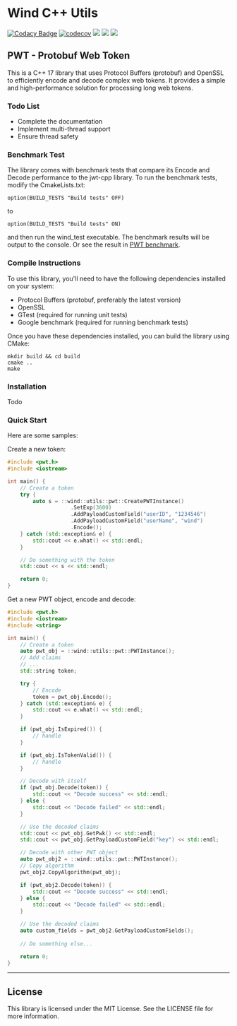 # Wind C++ Utils

[![Codacy Badge](https://app.codacy.com/project/badge/Grade/2fd79761fbd446fb9c85377bf2b9820d)](https://www.codacy.com/gh/Wind-318/wind/dashboard?utm_source=github.com&amp;utm_medium=referral&amp;utm_content=Wind-318/wind&amp;utm_campaign=Badge_Grade) [![codecov](https://img.shields.io/codecov/c/github/Wind-318/wind)](https://codecov.io/gh/Wind-318/wind) [![](https://img.shields.io/github/license/Wind-318/wind)](./LICENCE) [![](https://img.shields.io/github/actions/workflow/status/Wind-318/wind/main.yml)](https://github.com/Wind-318/wind/actions) [![](https://img.shields.io/github/stars/Wind-318/wind?style=plastic)](https://github.com/Wind-318/wind/stargazers)

## PWT - Protobuf Web Token

This is a C++ 17 library that uses Protocol Buffers (protobuf) and OpenSSL to efficiently encode and decode complex web tokens. It provides a simple and high-performance solution for processing long web tokens.

### Todo List
- Complete the documentation
- Implement multi-thread support
- Ensure thread safety

### Benchmark Test
The library comes with benchmark tests that compare its Encode and Decode performance to the jwt-cpp library. To run the benchmark tests, modify the CmakeLists.txt:
```
option(BUILD_TESTS "Build tests" OFF)
```
to
```
option(BUILD_TESTS "Build tests" ON)
```
and then run the wind_test executable. The benchmark results will be output to the console. Or see the result in [PWT benchmark](docs/utils/pwt_benchmark.md).

### Compile Instructions

To use this library, you'll need to have the following dependencies installed on your system:

- Protocol Buffers (protobuf, preferably the latest version)
- OpenSSL
- GTest (required for running unit tests)
- Google benchmark (required for running benchmark tests)

Once you have these dependencies installed, you can build the library using CMake:
```
mkdir build && cd build
cmake ..
make
```

### Installation
Todo

### Quick Start
Here are some samples:

Create a new token:
```cpp
#include <pwt.h>
#include <iostream>

int main() {
    // Create a token
    try {
        auto s = ::wind::utils::pwt::CreatePWTInstance()
                    .SetExp(3600)
                    .AddPayloadCustomField("userID", "1234546")
                    .AddPayloadCustomField("userName", "wind")
                    .Encode();
    } catch (std::exception& e) {
        std::cout << e.what() << std::endl;
    }

    // Do something with the token
    std::cout << s << std::endl;

    return 0;
}
```
Get a new PWT object, encode and decode:  
```cpp
#include <pwt.h>
#include <iostream>
#include <string>

int main() {
    // Create a token
    auto pwt_obj = ::wind::utils::pwt::PWTInstance();
    // Add claims
    // ...
    std::string token;

    try {
        // Encode
        token = pwt_obj.Encode();
    } catch (std::exception& e) {
        std::cout << e.what() << std::endl;
    }

    if (pwt_obj.IsExpired()) {
        // handle
    }

    if (pwt_obj.IsTokenValid()) {
        // handle
    }

    // Decode with itself
    if (pwt_obj.Decode(token)) {
        std::cout << "Decode success" << std::endl;
    } else {
        std::cout << "Decode failed" << std::endl;
    }

    // Use the decoded claims
    std::cout << pwt_obj.GetPwk() << std::endl;
    std::cout << pwt_obj.GetPayloadCustomField("key") << std::endl;

    // Decode with other PWT object
    auto pwt_obj2 = ::wind::utils::pwt::PWTInstance();
    // Copy algorithm
    pwt_obj2.CopyAlgorithm(pwt_obj);

    if (pwt_obj2.Decode(token)) {
        std::cout << "Decode success" << std::endl;
    } else {
        std::cout << "Decode failed" << std::endl;
    }

    // Use the decoded claims
    auto custom_fields = pwt_obj2.GetPayloadCustomFields();
    
    // Do something else...

    return 0;
}
```

***
## License
This library is licensed under the MIT License. See the LICENSE file for more information.
